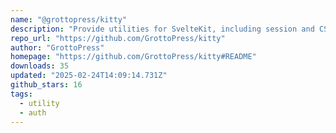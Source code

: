 ```yaml
---
name: "@grottopress/kitty"
description: "Provide utilities for SvelteKit, including session and CSRF handling."
repo_url: "https://github.com/GrottoPress/kitty"
author: "GrottoPress"
homepage: "https://github.com/GrottoPress/kitty#README"
downloads: 35
updated: "2025-02-24T14:09:14.731Z"
github_stars: 16
tags: 
  - utility
  - auth
---
```

